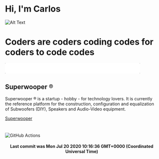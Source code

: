 # Hi, I'm Carlos

![Alt Text](https://github.com/E2517/e2517/blob/master/background.gif)

# Coders are coders coding codes for coders to code codes

![Alt Text](https://github.com/E2517/e2517/blob/master/welcome.gif)

## Superwooper ®

Superwooper ® is a startup - hobby - for technology lovers. It is currently the reference platform for the construction, configuration and equalization of Subwoofers (DIY), Speakers and Audio-Video equipment.

[Superwooper](http://www.superwooper.com)

#

![GitHub Actions](https://github.com/E2517/e2517/workflows/GitHub%20Actions/badge.svg)

<h4 align="center">Last commit was Mon Jul 20 2020 10:16:36 GMT+0000 (Coordinated Universal Time)</h4>
